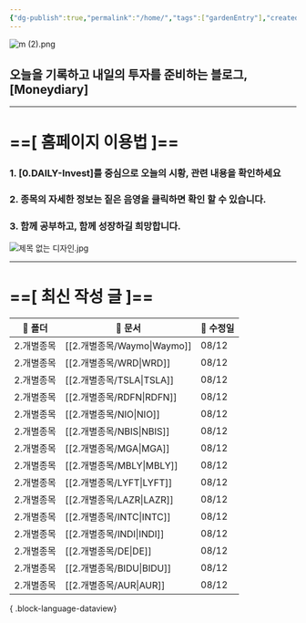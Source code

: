 ```yaml
---
{"dg-publish":true,"permalink":"/home/","tags":["gardenEntry"],"created":"2025-06-09T13:40:49.286+09:00","updated":"2025-08-06T22:01:15.103+09:00"}
---
```


![m (2).png](/img/user/attachments/m%20(2).png)
## 오늘을 기록하고 내일의 투자를 준비하는 블로그, [Moneydiary] 

------

# ==[ 홈페이지 이용법 ]==  

### 1. [0.DAILY-Invest]를 중심으로 오늘의 시황, 관련 내용을 확인하세요

### 2. 종목의 자세한 정보는 짙은 음영을 클릭하면 확인 할 수 있습니다.

### 3. 함께 공부하고, 함께 성장하길 희망합니다.

![제목 없는 디자인.jpg](/img/user/attachments/%EC%A0%9C%EB%AA%A9%20%EC%97%86%EB%8A%94%20%EB%94%94%EC%9E%90%EC%9D%B8.jpg)

----

# ==[ 최신 작성 글 ]==

| 📁 폴더  | 📄 문서                      | 📅 수정일 |
| ------ | -------------------------- | ------ |
| 2.개별종목 | [[2.개별종목/Waymo\|Waymo]] | 08/12  |
| 2.개별종목 | [[2.개별종목/WRD\|WRD]]     | 08/12  |
| 2.개별종목 | [[2.개별종목/TSLA\|TSLA]]   | 08/12  |
| 2.개별종목 | [[2.개별종목/RDFN\|RDFN]]   | 08/12  |
| 2.개별종목 | [[2.개별종목/NIO\|NIO]]     | 08/12  |
| 2.개별종목 | [[2.개별종목/NBIS\|NBIS]]   | 08/12  |
| 2.개별종목 | [[2.개별종목/MGA\|MGA]]     | 08/12  |
| 2.개별종목 | [[2.개별종목/MBLY\|MBLY]]   | 08/12  |
| 2.개별종목 | [[2.개별종목/LYFT\|LYFT]]   | 08/12  |
| 2.개별종목 | [[2.개별종목/LAZR\|LAZR]]   | 08/12  |
| 2.개별종목 | [[2.개별종목/INTC\|INTC]]   | 08/12  |
| 2.개별종목 | [[2.개별종목/INDI\|INDI]]   | 08/12  |
| 2.개별종목 | [[2.개별종목/DE\|DE]]       | 08/12  |
| 2.개별종목 | [[2.개별종목/BIDU\|BIDU]]   | 08/12  |
| 2.개별종목 | [[2.개별종목/AUR\|AUR]]     | 08/12  |

{ .block-language-dataview}

